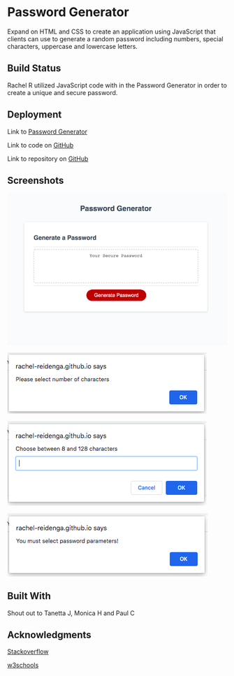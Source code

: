 # Password Generator 

Expand on HTML and CSS to create an application using JavaScript that clients can use to generate a random password including numbers, special characters, uppercase and lowercase letters.

## Build Status 

Rachel R utilized JavaScript code with in the Password Generator in order to create a unique and secure password.

## Deployment 

Link to [Password Generator](https://rachel-reidenga.github.io/password-generator/)

Link to code on [GitHub](https://github.com/Rachel-Reidenga/password-generator/blob/master/js/script.js)

Link to repository on [GitHub](https://github.com/Rachel-Reidenga/password-generator)


## Screenshots

![Web Application](./screenshots/passwordgenerator.png)

![Criteria 1](./screenshots/numberofchar.png)

![Criteria 2](./screenshots/choosenumber.png)

![Criteria 3](./screenshots/passwordparam.png)


## Built With 

Shout out to Tanetta J, Monica H and Paul C


## Acknowledgments 

[Stackoverflow](https://stackoverflow.com/) 

[w3schools](https://www.w3schools.com/)

